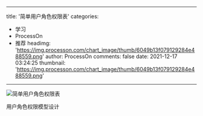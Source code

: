 
---
title: '简单用户角色权限表'
categories: 
 - 学习
 - ProcessOn
 - 推荐
headimg: 'https://img.processon.com/chart_image/thumb/6049b13f079129284e488559.png'
author: ProcessOn
comments: false
date: 2021-12-17 03:24:25
thumbnail: 'https://img.processon.com/chart_image/thumb/6049b13f079129284e488559.png'
---

<div>   
<img class="thumb" alt="简单用户角色权限表" src="https://img.processon.com/chart_image/thumb/6049b13f079129284e488559.png" referrerpolicy="no-referrer">
<p>用户角色权限模型设计</p>  
</div>
            